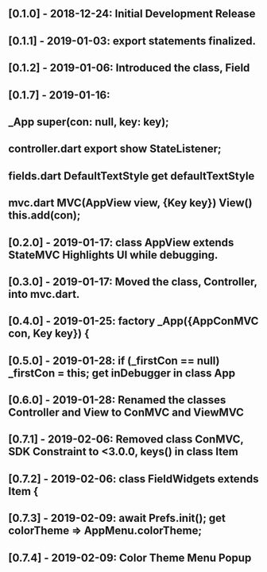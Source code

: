 ## [0.1.0] - 2018-12-24: Initial Development Release
## [0.1.1] - 2019-01-03: export statements finalized.
## [0.1.2] - 2019-01-06: Introduced the class, Field
## [0.1.7] - 2019-01-16: 
##                       _App  super(con: null, key: key);
##                       controller.dart  export show StateListener;
##                       fields.dart  DefaultTextStyle get defaultTextStyle
##                       mvc.dart  MVC(AppView view, {Key key})  View() this.add(con);
## [0.2.0] - 2019-01-17: class AppView extends StateMVC Highlights UI while debugging.
## [0.3.0] - 2019-01-17: Moved the class, Controller, into mvc.dart.
## [0.4.0] - 2019-01-25: factory _App({AppConMVC con, Key key}) {
## [0.5.0] - 2019-01-28: if (_firstCon == null) _firstCon = this;  get inDebugger in class App 
## [0.6.0] - 2019-01-28: Renamed the classes Controller and View to ConMVC and ViewMVC
## [0.7.1] - 2019-02-06: Removed class ConMVC, SDK Constraint to <3.0.0, keys() in class Item
## [0.7.2] - 2019-02-06: class FieldWidgets<T> extends Item {
## [0.7.3] - 2019-02-09: await Prefs.init(); get colorTheme => AppMenu.colorTheme;
## [0.7.4] - 2019-02-09: Color Theme Menu Popup


